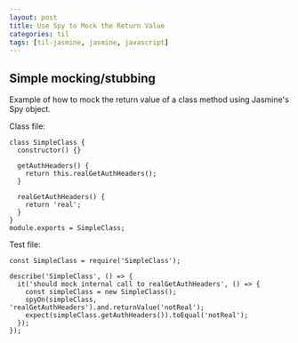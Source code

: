 ```yaml
---
layout: post
title: Use Spy to Mock the Return Value
categories: til
tags: [til-jasmine, jasmine, javascript]
---
```


## Simple mocking/stubbing

Example of how to mock the return value of a class method using Jasmine's Spy object.

Class file:
```
class SimpleClass {
  constructor() {}

  getAuthHeaders() {
    return this.realGetAuthHeaders();
  }

  realGetAuthHeaders() {
    return 'real';
  }
}
module.exports = SimpleClass;
```

Test file:
```
const SimpleClass = require('SimpleClass');

describe('SimpleClass', () => {
  it('should mock internal call to realGetAuthHeaders', () => {
    const simpleClass = new SimpleClass();
    spyOn(simpleClass, 'realGetAuthHeaders').and.returnValue('notReal');
    expect(simpleClass.getAuthHeaders()).toEqual('notReal');
  });
});
```

